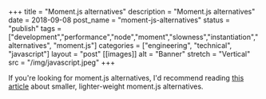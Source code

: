 +++
title = "Moment.js alternatives"
description = "Moment.js alternatives"
date = 2018-09-08
post_name = "moment-js-alternatives"
status = "publish"
tags = ["development","performance","node","moment","slowness","instantiation","alternatives", "moment.js"]
categories = ["engineering", "technical", "javascript"]
layout = "post"
[[images]]
  alt = "Banner"
  stretch = "Vertical"
  src = "/img/javascript.jpeg"
+++



If you're looking for moment.js alternatives, I'd recommend reading [this article](https://github.com/you-dont-need/You-Dont-Need-Momentjs) about smaller, lighter-weight moment.js alternatives.
